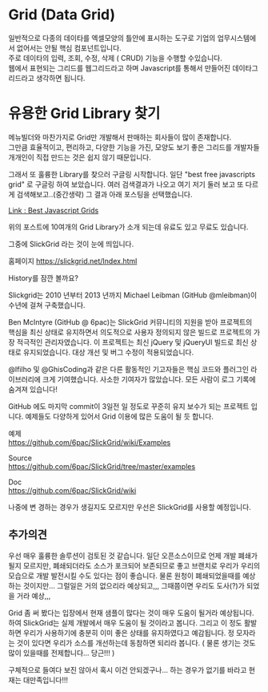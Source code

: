 # Grid (Data Grid)

일반적으로 다종의 데이타를 엑셀모양의 틀안에 표시하는 도구로 기업의 업무시스템에서 없어서는 안될 핵심 컴포넌트입니다.  
주로 데이타의 입력, 조회, 수정, 삭제 ( CRUD) 기능을 수행할 수있습니다.  
웹에서 표현되는 그리드를 웹그리드라고 하며 Javascript를 통해서 만들어진 데이타그리드라고 생각하면 됩니다.

# 유용한 Grid Library 찾기

메뉴빌더와 마찬가지로 Grid만 개발해서 판매하는 회사들이 많이 존재합니다.  
그만큼 효율적이고, 편리하고, 다양한 기능을 가진, 모양도 보기 좋은 그리드를 개발자들 개개인이 직접 만드는 것은 쉽지 않기 때문입니다.

그래서 또 훌륭한 Library를 찾으러 구글링 시작합니다.
일단 "best free javascripts grid" 로 구글링 하여 보았습니다.
여러 검색결과가 나오고 여기 저기 둘러 보고 또 다르게 검색해보고..(중간생략) 그 결과 아래 포스팅을 선택했습니다.

[ Link : Best Javascript Grids](http://blog.naver.com/PostView.nhn?blogId=fxfighter&logNo=220069330620&categoryNo=0&parentCategoryNo=57&viewDate=&currentPage=1&postListTopCurrentPage=1)

위의 포스트에 10여개의 Grid Library가 소개 되는데 유료도 있고 무료도 있습니다.

그중에 SlickGrid 라는 것이 눈에 띄입니다.

홈페이지
<https://slickgrid.net/Index.html>

History를 잠깐 볼까요?

Slickgrid는 2010 년부터 2013 년까지 Michael Leibman (GitHub @mleibman)이 수년에 걸쳐 구축했습니다.

Ben McIntyre (GitHub @ 6pac)는 SlickGrid 커뮤니티의 지원을 받아 프로젝트의 핵심을 최신 상태로 유지하면서 의도적으로 사용자 정의되지 않은 빌드로 프로젝트의 가장 적극적인 관리자였습니다.
이 프로젝트는 최신 jQuery 및 jQueryUI 빌드로 최신 상태로 유지되었습니다. 대상 개선 및 버그 수정이 적용되었습니다.

@lfilho 및 @GhisCoding과 같은 다른 활동적인 기고자들은 핵심 코드와 플러그인 라이브러리에 크게 기여했습니다.
사소한 기여자가 많았습니다. 모든 사람이 로그 기록에 숨겨져 있습니다!

GitHub 에도 마지막 commit이 3일전 일 정도로 꾸준히 유지 보수가 되는 프로젝트 입니다.
예제들도 다양하게 있어서 Grid 이용에 많은 도움이 될 듯 합니다.

예제  
<https://github.com/6pac/SlickGrid/wiki/Examples>

Source  
<https://github.com/6pac/SlickGrid/tree/master/examples>

Doc  
<https://github.com/6pac/SlickGrid/wiki>

나중에 변 경하는 경우가 생길지도 모르지만 우선은 SlickGrid를 사용할 예정입니다.

## 추가의견

우선 매우 훌륭한 솔루션이 검토된 것 같습니다.
일단 오픈소스이므로 언제 개발 폐쇄가 될지 모르지만, 폐쇄되더라도 소스가 포크되어 보존되므로 좋고
브랜치로 우리가 우리의 모습으로 개발 발전시킬 수도 있다는 점이 좋습니다.
물론 원청이 폐쇄되었을때를 예상하는 것이지만... 그럴일은 거의 없으리라 예상되고,,, 그때쯤이면 우리도 도사(?)가 되었을 거라 예상,,,

Grid 좀 써 봤다는 입장에서 현재 샘플이 많다는 것이 매우 도움이 될거라 예상됩니다.
하여 SlickGrid는 실제 개발에서 매우 도움이 될 것이라고 봅니다.
그리고 이 정도 활발하면 우리가 사용하기에 충분히 이미 좋은 상태를 유지하였다고 예감됩니다.
정 모자라는 것이 있다면 우리가 소스를 개선하는데 동참하면 되리라 봅니다. ( 물론 생기는 것도 많이 있을때를 전제합니다... 당근!!! )

구체적으로 들여다 보진 않아서 혹시 이건 안되겠구나... 하는 경우가 없기를 바라고
현재는 대만족입니다!!!
